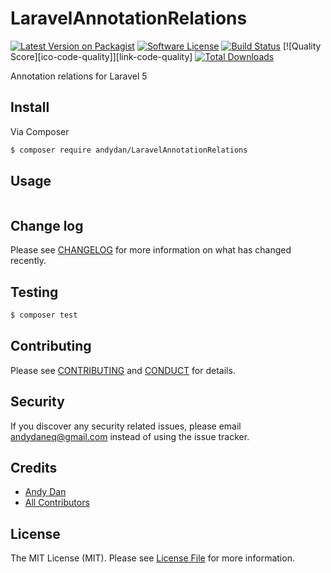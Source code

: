 # LaravelAnnotationRelations

[![Latest Version on Packagist][ico-version]][link-packagist]
[![Software License][ico-license]](LICENSE.md)
[![Build Status][ico-travis]][link-travis]
[![Quality Score][ico-code-quality]][link-code-quality]
[![Total Downloads][ico-downloads]][link-downloads]

Annotation relations for Laravel 5

## Install

Via Composer

``` bash
$ composer require andydan/LaravelAnnotationRelations
```

## Usage

``` php
```

## Change log

Please see [CHANGELOG](CHANGELOG.md) for more information on what has changed recently.

## Testing

``` bash
$ composer test
```

## Contributing

Please see [CONTRIBUTING](CONTRIBUTING.md) and [CONDUCT](CONDUCT.md) for details.

## Security

If you discover any security related issues, please email andydaneq@gmail.com instead of using the issue tracker.

## Credits

- [Andy Dan][link-author]
- [All Contributors][link-contributors]

## License

The MIT License (MIT). Please see [License File](LICENSE.md) for more information.

[ico-version]: https://img.shields.io/packagist/v/andydan/LaravelAnnotationRelations.svg?style=flat-square
[ico-license]: https://img.shields.io/badge/license-MIT-brightgreen.svg?style=flat-square
[ico-travis]: https://img.shields.io/travis/andydan/LaravelAnnotationRelations/master.svg?style=flat-square
[ico-downloads]: https://img.shields.io/packagist/dt/andydan/LaravelAnnotationRelations.svg?style=flat-square

[link-packagist]: https://packagist.org/packages/andydan/LaravelAnnotationRelations
[link-travis]: https://travis-ci.org/andydan/LaravelAnnotationRelations
[link-downloads]: https://packagist.org/packages/andydan/LaravelAnnotationRelations
[link-author]: https://github.com/andydan
[link-contributors]: ../../contributors
